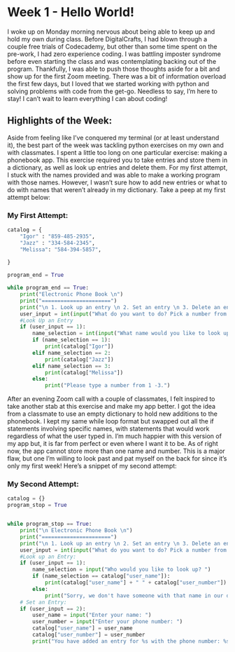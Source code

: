 # Week 1 - Hello World!

I woke up on Monday morning nervous about being able to keep up and hold my own during class. Before DigitalCrafts, I had blown through a couple free trials of Codecademy, but other than some time spent on the pre-work, I had zero experience coding. I was battling imposter syndrome before even starting the class and was contemplating backing out of the program. Thankfully, I was able to push those thoughts aside for a bit and show up for the first Zoom meeting. There was a bit of information overload the first few days, but I loved that we started working with python and solving problems with code from the get-go. Needless to say, I’m here to stay! I can’t wait to learn everything I can about coding! 

## Highlights of the Week:
Aside from feeling like I’ve conquered my terminal (or at least understand it), the best part of the week was tackling python exercises on my own and with classmates. I spent a little too long on one particular exercise: making a phonebook app. This exercise required you to take entries and store them in a dictionary, as well as look up entries and delete them. For my first attempt, I stuck with the names provided and was able to make a working program with those names. However, I wasn’t sure how to add new entries or what to do with names that weren’t already in my dictionary. Take a peep at my first attempt below: 


### My First Attempt:
```python
catalog = {
    "Igor" : "859-485-2935",
    "Jazz" : "334-584-2345",
    "Melissa": "584-394-5857",
    
}

program_end = True

while program_end == True:
    print("Electronic Phone Book \n")
    print("======================")
    print("\n 1. Look up an entry \n 2. Set an entry \n 3. Delete an entry \n 4. List all entries \n 5. Quit")
    user_input = int(input("What do you want to do? Pick a number from 1 - 5: "))
    #Look Up an Entry
    if (user_input == 1):
        name_selection = int(input("What name would you like to look up? Enter a number 1 -3: \n 1. Igor \n 2. Jazz \n 3. Melissa \n"))
        if (name_selection == 1):
            print(catalog["Igor"])
        elif name_selection == 2:
            print(catalog["Jazz"])
        elif name_selection == 3:
            print(catalog["Melissa"])
        else:
            print("Please type a number from 1 -3.")
```

After an evening Zoom call with a couple of classmates, I felt inspired to take another stab at this exercise and make my app better. I got the idea from a classmate to use an empty dictionary to hold new additions to the phonebook. I kept my same while loop format but swapped out all the if statements involving specific names, with statements that would work regardless of what the user typed in. I’m much happier with this version of my app but, it is far from perfect or even where I want it to be. As of right now, the app cannot store more than one name and number. This is a major flaw, but one I’m willing to look past and pat myself on the back for since it’s only my first week! Here’s a snippet of my second attempt:

### My Second Attempt:

```python
catalog = {}
program_stop = True


while program_stop == True:
    print("\n Electronic Phone Book \n")
    print("======================")
    print("\n 1. Look up an entry \n 2. Set an entry \n 3. Delete an entry \n 4. List all entries \n 5. Quit")
    user_input = int(input("What do you want to do? Pick a number from 1 -5: "))
    #Look up an Entry:
    if (user_input == 1):
        name_selection = input("Who would you like to look up? ")
        if (name_selection == catalog["user_name"]):
            print(catalog["user_name"] + " " + catalog["user_number"])
        else:
            print("Sorry, we don't have someone with that name in our database.")
    # Set an Entry:
    if (user_input == 2):
        user_name = input("Enter your name: ")
        user_number = input("Enter your phone number: ")
        catalog["user_name"] = user_name
        catalog["user_number"] = user_number
        print("You have added an entry for %s with the phone number: %s." % (catalog["user_name"], catalog["user_number"]))
```